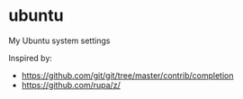 ubuntu
======

My Ubuntu system settings

Inspired by:
- https://github.com/git/git/tree/master/contrib/completion
- https://github.com/rupa/z/
